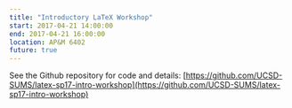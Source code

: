 ```yaml
---
title: "Introductory LaTeX Workshop"
start: 2017-04-21 14:00:00
end: 2017-04-21 16:00:00
location: AP&M 6402
future: true
---
```


See the Github repository for code and details: [https://github.com/UCSD-SUMS/latex-sp17-intro-workshop](https://github.com/UCSD-SUMS/latex-sp17-intro-workshop)
